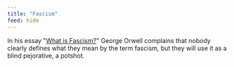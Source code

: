 ```yaml
---
title: "Fascism"
feed: hide
---
```


In his essay "[What is Fascism?](https://www.orwell.ru/library/articles/As_I_Please/english/efasc)" George Orwell complains that nobody clearly defines what they mean by the term fascism, but they will use it as a blind pejorative, a potshot. 
